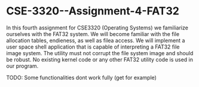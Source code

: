 # CSE-3320--Assignment-4-FAT32
In this fourth assignment for CSE3320 (Operating Systems) we familiarize ourselves with the FAT32 system. We will become familiar with the file allocation tables, endieness, as well as filea access. We will implement a user space shell application that is capable of interpreting a FAT32 file image system. The utility must not corrupt the file system image and should be robust. No existing kernel code or any other FAT32 utility code is used in our program. 

TODO: Some functionalities dont work fully (get for example)
